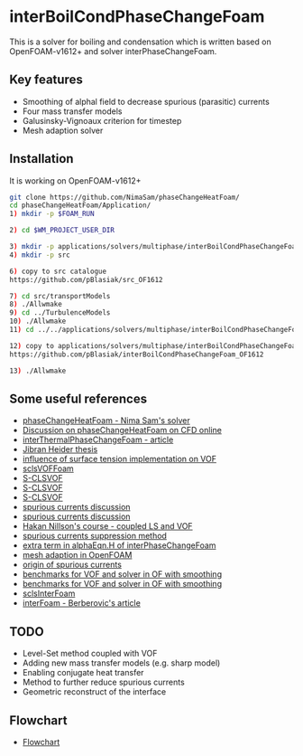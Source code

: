 # interBoilCondPhaseChangeFoam
This is a solver for boiling and condensation which is written based on OpenFOAM-v1612+ and solver interPhaseChangeFoam.
## Key features
* Smoothing of alphal field to decrease spurious (parasitic) currents
* Four mass transfer models 
* Galusinsky-Vignoaux criterion for timestep
* Mesh adaption solver

## Installation
It is working on OpenFOAM-v1612+
```bash
git clone https://github.com/NimaSam/phaseChangeHeatFoam/
cd phaseChangeHeatFoam/Application/
1) mkdir -p $FOAM_RUN

2) cd $WM_PROJECT_USER_DIR

3) mkdir -p applications/solvers/multiphase/interBoilCondPhaseChangeFoam
4) mkdir -p src

6) copy to src catalogue
https://github.com/pBlasiak/src_OF1612

7) cd src/transportModels
8) ./Allwmake
9) cd ../TurbulenceModels
10) ./Allwmake
11) cd ../../applications/solvers/multiphase/interBoilCondPhaseChangeFoam

12) copy to applications/solvers/multiphase/interBoilCondPhaseChangeFoam 
https://github.com/pBlasiak/interBoilCondPhaseChangeFoam_OF1612

13) ./Allwmake
```

## Some useful references
* [phaseChangeHeatFoam - Nima Sam's solver](https://github.com/NimaSam/phaseChangeHeatFoam)
* [Discussion on phaseChangeHeatFoam on CFD online](https://www.cfd-online.com/Forums/openfoam-solving/87665-evapphasechangefoam-5.html)
* [interThermalPhaseChangeFoam - article](https://www.sciencedirect.com/science/article/pii/S2352711016300309)
* [Jibran Heider thesis](https://www.researchgate.net/profile/Jibran_Haider/publication/259898900_Numerical_Modelling_of_Evaporation_and_Condensation_Phenomena/links/5738d95308ae9f741b2bda90/Numerical-Modelling-of-Evaporation-and-Condensation-Phenomena.pdf)
* [influence of surface tension implementation on VOF](https://www.sciencedirect.com/science/article/pii/S0301932213000190)
* [sclsVOFFoam](https://bitbucket.org/nunuma/public/src/d03747a27470214d29e43d5ffb4f1f4ef946c45d/OpenFOAM/solvers/2.0/?at=master)
* [S-CLSVOF](http://doras.dcu.ie/20019/1/PhDAAlbadawi.pdf)
* [S-CLSVOF](https://www.sciencedirect.com/science/article/pii/S0045793015003266)
* [S-CLSVOF](https://www.cfd-online.com/Forums/openfoam-solving/129732-clsvof-interfoam.html)
* [spurious currents discussion](https://www.cfd-online.com/Forums/openfoam-programming-development/189211-attempt-decrease-spurious-currents-vof.html)
* [spurious currents discussion](https://github.com/floquation/OF-kva_interfaceProperties)
* [Hakan Nillson's course - coupled LS and VOF](http://www.tfd.chalmers.se/~hani/kurser/OS_CFD_2015/SankarMenon/Report_SankarMenon.pdf)
* [spurious currents suppression method](https://www.tandfonline.com/doi/pdf/10.1080/10407782.2014.916109?needAccess=true)
* [extra term in alphaEqn.H of interPhaseChangeFoam](https://www.cfd-online.com/Forums/openfoam-solving/138606-extra-term-alphaeqn-h-interphasechangefoam-version-2-3-0-a.html)
* [mesh adaption in OpenFOAM](https://www.cfd-online.com/Forums/openfoam-solving/131509-how-use-mesh-adaptation-openfoam.html)
* [origin of spurious currents](https://www.sciencedirect.com/science/article/pii/S0307904X05001666)
* [benchmarks for VOF and solver in OF with smoothing](https://www.sciencedirect.com/science/article/pii/S0045793013002612?via%3Dihub)
* [benchmarks for VOF and solver in OF with smoothing](https://www.cfd-online.com/Forums/openfoam-verification-validation/124363-interfoam-validation-bubble-droplet-flows-microfluidics.html)
* [sclsInterFoam](https://www.researchgate.net/publication/318233965_sCLSinterFoam_OpenFOAM220)
* [interFoam - Berberovic's article](https://journals.aps.org/pre/pdf/10.1103/PhysRevE.79.036306)


## TODO
* Level-Set method coupled with VOF
* Adding new mass transfer models (e.g. sharp model)
* Enabling conjugate heat transfer
* Method to further reduce spurious currents
* Geometric reconstruct of the interface

## Flowchart
* [Flowchart](./interBoilCondPhaseChangeFoam_flowchart.svg)

